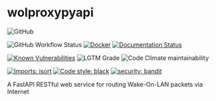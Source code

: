 # wolproxypyapi
![GitHub](https://img.shields.io/github/license/bateman/wolproxypyapi)

![GitHub Workflow Status](https://img.shields.io/github/workflow/status/bateman/wolproxypyapi/CI_CD)
[![Docker](https://img.shields.io/docker/cloud/build/bateman/wolproxypyapi?label=Docker&style=flat)](https://hub.docker.com/r/bateman/wolproxypyapi/builds)
[![Documentation Status](https://readthedocs.org/projects/wolproxypyapi/badge/?version=latest)](https://wolproxypyapi.readthedocs.io/en/latest/?badge=latest)

[![Known Vulnerabilities](https://snyk.io/test/github/bateman/wolproxypyapi/badge.svg)](https://snyk.io/test/github/bateman/wolproxypyapi)
![LGTM Grade](https://img.shields.io/lgtm/grade/python/github/bateman/wolproxypyapi)
![Code Climate maintainability](https://img.shields.io/codeclimate/maintainability/bateman/wolproxypyapi)

[![Imports: isort](https://img.shields.io/badge/%20imports-isort-%231674b1?style=flat&labelColor=ef8336)](https://pycqa.github.io/isort/)
[![Code style: black](https://img.shields.io/badge/code%20style-black-000000.svg)](https://github.com/psf/black)
[![security: bandit](https://img.shields.io/badge/security-bandit-yellow.svg)](https://github.com/PyCQA/bandit)


A FastAPI RESTful web service for routing Wake-On-LAN packets via Internet
